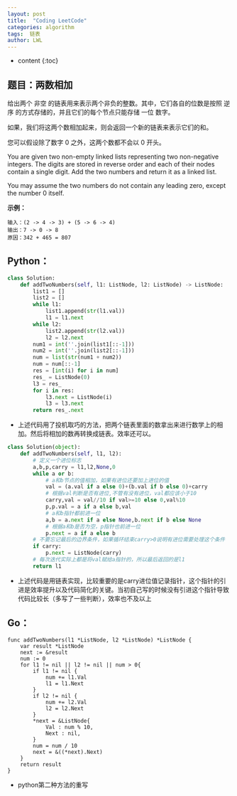 ```yaml
---
layout: post
title:  "Coding LeetCode"
categories: algorithm
tags:  链表
author: LWL
---
```


* content
{:toc}

## 题目：两数相加

给出两个 非空 的链表用来表示两个非负的整数。其中，它们各自的位数是按照 逆序 的方式存储的，并且它们的每个节点只能存储 一位 数字。

如果，我们将这两个数相加起来，则会返回一个新的链表来表示它们的和。

您可以假设除了数字 0 之外，这两个数都不会以 0 开头。

You are given two non-empty linked lists representing two non-negative integers. The digits are stored in reverse order and each of their nodes contain a single digit. Add the two numbers and return it as a linked list.

You may assume the two numbers do not contain any leading zero, except the number 0 itself.

**示例：**

```
输入：(2 -> 4 -> 3) + (5 -> 6 -> 4)
输出：7 -> 0 -> 8
原因：342 + 465 = 807
```



## Python：

```python
class Solution:
    def addTwoNumbers(self, l1: ListNode, l2: ListNode) -> ListNode:
        list1 = []
        list2 = []
        while l1:
            list1.append(str(l1.val))
            l1 = l1.next
        while l2:
            list2.append(str(l2.val))
            l2 = l2.next       
        num1 = int(''.join(list1[::-1]))
        num2 = int(''.join(list2[::-1]))
        num = list(str(num1 + num2))
        num = num[::-1]
        res = [int(i) for i in num]
        res_ = ListNode(0)
        l3 = res_
        for i in res:
            l3.next = ListNode(i)
            l3 = l3.next    
        return res_.next
```



- 上述代码用了投机取巧的方法，把两个链表里面的数拿出来进行数学上的相加。然后将相加的数再转换成链表。效率还可以。

```Python
class Solution(object):
	def addTwoNumbers(self, l1, l2):
		# 定义一个进位标志
		a,b,p,carry = l1,l2,None,0
		while a or b:
			# a和b节点的值相加，如果有进位还要加上进位的值
			val = (a.val if a else 0)+(b.val if b else 0)+carry
			# 根据val判断是否有进位,不管有没有进位，val都应该小于10
			carry,val = val//10 if val>=10 else 0,val%10
			p,p.val = a if a else b,val
			# a和b指针都前进一位
			a,b = a.next if a else None,b.next if b else None
			# 根据a和b是否为空，p指针也前进一位
			p.next = a if a else b
		# 不要忘记最后的边界条件，如果循环结束carry>0说明有进位需要处理这个条件	
		if carry:
			p.next = ListNode(carry)
		# 每次迭代实际上都是将val赋给a指针的，所以最后返回的是l1	
		return l1
```



- 上述代码是用链表实现，比较重要的是carry进位值记录指针，这个指针的引进是效率提升以及代码简化的关键。当初自己写的时候没有引进这个指针导致代码比较长（多写了一些判断），效率也不及以上

## Go：

```golang
func addTwoNumbers(l1 *ListNode, l2 *ListNode) *ListNode {
	var result *ListNode
	next := &result
	num := 0
	for l1 != nil || l2 != nil || num > 0{
		if l1 != nil {
			num += l1.Val
			l1 = l1.Next
		}
		if l2 != nil {
			num += l2.Val
			l2 = l2.Next
		}
		*next = &ListNode{
			Val : num % 10,
			Next : nil,
		}
		num = num / 10
		next = &((*next).Next)
	}
	return result
}
```

- python第二种方法的重写






